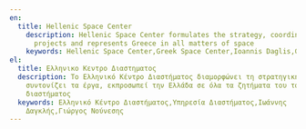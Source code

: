 ```yaml
---
en:
  title: Hellenic Space Center
    description: Hellenic Space Center formulates the strategy, coordinates the
      projects and represents Greece in all matters of space
    keywords: Hellenic Space Center,Greek Space Center,Ioannis Daglis,George Nounesis
el:
  title: Ελληνικο Κεντρο Διαστηματος
  description: To Ελληνικό Κέντρο Διαστήματος διαμορφώνει τη στρατηγική,
    συντονίζει τα έργα, εκπροσωπεί την Ελλάδα σε όλα τα ζητήματα του τομέα του
    διαστήματος
  keywords: Ελληνικό Κέντρο Διαστήματος,Υπηρεσία Διαστήματος,Ιωάννης
    Δαγκλής,Γιώργος Νούνεσης
---
```

